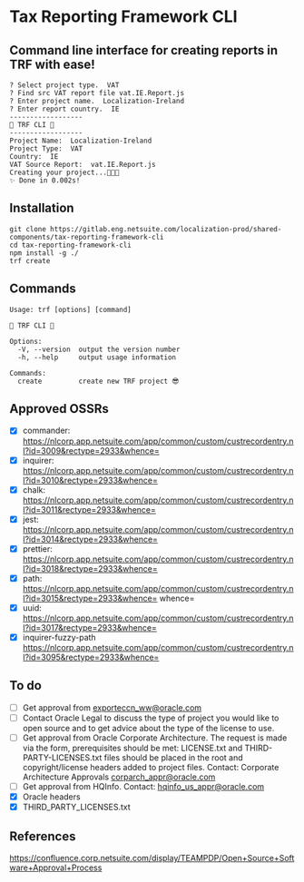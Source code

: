 # Tax Reporting Framework CLI

## Command line interface for creating reports in TRF with ease!
```
? Select project type.  VAT
? Find src VAT report file vat.IE.Report.js
? Enter project name.  Localization-Ireland
? Enter report country.  IE
------------------
🚀 TRF CLI 🚀
------------------
Project Name:  Localization-Ireland
Project Type:  VAT
Country:  IE
VAT Source Report:  vat.IE.Report.js
Creating your project...🚀🚀🚀
✨ Done in 0.002s!
```

## Installation
```
git clone https://gitlab.eng.netsuite.com/localization-prod/shared-components/tax-reporting-framework-cli
cd tax-reporting-framework-cli
npm install -g ./
trf create
```
## Commands
```
Usage: trf [options] [command]

🚀 TRF CLI 🚀

Options:
  -V, --version  output the version number
  -h, --help     output usage information

Commands:
  create         create new TRF project 😎
```
## Approved OSSRs
- [x] commander: https://nlcorp.app.netsuite.com/app/common/custom/custrecordentry.nl?id=3009&rectype=2933&whence=
- [x] inquirer: https://nlcorp.app.netsuite.com/app/common/custom/custrecordentry.nl?id=3010&rectype=2933&whence=
- [x] chalk: https://nlcorp.app.netsuite.com/app/common/custom/custrecordentry.nl?id=3011&rectype=2933&whence=
- [x] jest: https://nlcorp.app.netsuite.com/app/common/custom/custrecordentry.nl?id=3014&rectype=2933&whence=
- [x] prettier: https://nlcorp.app.netsuite.com/app/common/custom/custrecordentry.nl?id=3018&rectype=2933&whence=
- [x] path: https://nlcorp.app.netsuite.com/app/common/custom/custrecordentry.nl?id=3015&rectype=2933&whence=
whence=
- [x] uuid: https://nlcorp.app.netsuite.com/app/common/custom/custrecordentry.nl?id=3017&rectype=2933&whence=
- [x] inquirer-fuzzy-path https://nlcorp.app.netsuite.com/app/common/custom/custrecordentry.nl?id=3095&rectype=2933&whence= 

## To do
- [ ] Get approval from exporteccn_ww@oracle.com
- [ ] Contact Oracle Legal to discuss the type of project you would like to open source and to get advice about the type of the license to use.
- [ ] Get approval from Oracle Corporate Architecture. The request is made via the form, prerequisites should be met: LICENSE.txt and THIRD-PARTY-LICENSES.txt files should be placed in the root and copyright/license headers added to project files. Contact: Corporate Architecture Approvals <corparch_appr@oracle.com>
- [ ] Get approval from HQInfo. Contact: hqinfo_us_appr@oracle.com
- [x] Oracle headers
- [x] THIRD_PARTY_LICENSES.txt

## References
https://confluence.corp.netsuite.com/display/TEAMPDP/Open+Source+Software+Approval+Process